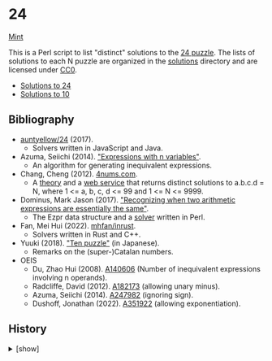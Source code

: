 # 24

[Mint](https://min.togetter.com/eKWLarx)

This is a Perl script to list "distinct" solutions to the [24 puzzle](https://en.wikipedia.org/wiki/24_(puzzle)).  The lists of solutions to each N puzzle are organized in the [solutions](solutions) directory and are licensed under [CC0](https://creativecommons.org/publicdomain/zero/1.0/).

* [Solutions to 24](solutions/0-99/24.tsv)
* [Solutions to 10](solutions/0-99/10.tsv)

## Bibliography

* [auntyellow/24](https://github.com/auntyellow/24) (2017).
    * Solvers written in JavaScript and Java.
* Azuma, Seiichi (2014).  ["Expressions with n variables"](https://searial.web.fc2.com/math/sisoku.html).
    * An algorithm for generating inequivalent expressions.
* Chang, Cheng (2012).  [4nums.com](https://www.4nums.com/).
    * A [theory](https://www.4nums.com/theory/) and a [web service](https://www.4nums.com/solutions/100/) that returns distinct solutions to a.b.c.d = N, where 1 <= a, b, c, d <= 99 and 1 <= N <= 9999.
* Dominus, Mark Jason (2017).  ["Recognizing when two arithmetic expressions are essentially the same"](https://blog.plover.com/math/24-puzzle-2.html).
    * The Ezpr data structure and a [solver](https://github.com/mjdominus/24-puzzle-solver) written in Perl.
* Fan, Mei Hui (2022).  [mhfan/inrust](https://github.com/mhfan/inrust).
    * Solvers written in Rust and C++.
* Yuuki (2018).  ["Ten puzzle"](https://archive.today/2018.08.25-001836/http://konno.co.nf/%E3%83%86%E3%83%B3%E3%83%91%E3%82%BA%E3%83%AB) (in Japanese).
    * Remarks on the (super-)Catalan numbers.
* OEIS
    * Du, Zhao Hui (2008).  [A140606](https://oeis.org/A140606) (Number of inequivalent expressions involving n operands).
    * Radcliffe, David (2012).  [A182173](https://oeis.org/A182173) (allowing unary minus).
    * Azuma, Seiichi (2014).  [A247982](https://oeis.org/A247982) (ignoring sign).
    * Dushoff, Jonathan (2022).  [A351922](https://oeis.org/A351922) (allowing exponentiation).

## History

<details>
<summary>[show]</summary>

* -2013: Learned about the 10 puzzle (a variation popular in Japan).
* 2022-07: Realized that eliminating duplicate solutions could not be done with a CAS such as SymPy and started the research.
* 2022-09: Finished writing the script and failed to solve the [0 puzzle](solutions/0-99/0.tsv).
* 2023-01: Abandoned the research and archived the results on [24-puzzle-solver/24-puzzle-solver](https://github.com/24-puzzle-solver/24-puzzle-solver).
* 2024-02: Reorganized the results in this repo, essentially unchanged.

</details>
